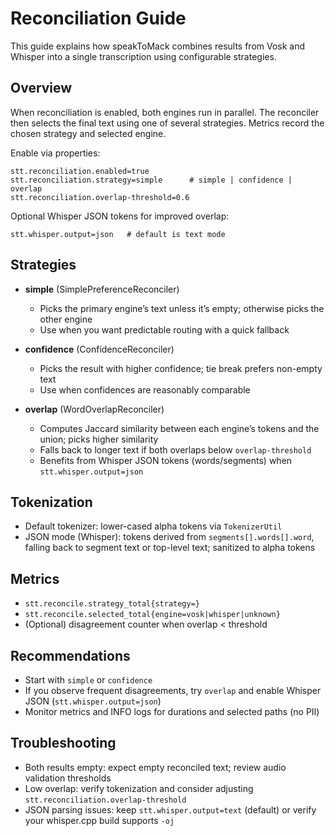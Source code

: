 # Reconciliation Guide

This guide explains how speakToMack combines results from Vosk and Whisper into a single transcription using configurable strategies.

## Overview
When reconciliation is enabled, both engines run in parallel. The reconciler then selects the final text using one of several strategies. Metrics record the chosen strategy and selected engine.

Enable via properties:
```properties
stt.reconciliation.enabled=true
stt.reconciliation.strategy=simple      # simple | confidence | overlap
stt.reconciliation.overlap-threshold=0.6
```
Optional Whisper JSON tokens for improved overlap:
```properties
stt.whisper.output=json   # default is text mode
```

## Strategies
- **simple** (SimplePreferenceReconciler)
  - Picks the primary engine’s text unless it’s empty; otherwise picks the other engine
  - Use when you want predictable routing with a quick fallback

- **confidence** (ConfidenceReconciler)
  - Picks the result with higher confidence; tie break prefers non-empty text
  - Use when confidences are reasonably comparable

- **overlap** (WordOverlapReconciler)
  - Computes Jaccard similarity between each engine’s tokens and the union; picks higher similarity
  - Falls back to longer text if both overlaps below `overlap-threshold`
  - Benefits from Whisper JSON tokens (words/segments) when `stt.whisper.output=json`

## Tokenization
- Default tokenizer: lower-cased alpha tokens via `TokenizerUtil`
- JSON mode (Whisper): tokens derived from `segments[].words[].word`, falling back to segment text or top-level text; sanitized to alpha tokens

## Metrics
- `stt.reconcile.strategy_total{strategy=}`
- `stt.reconcile.selected_total{engine=vosk|whisper|unknown}`
- (Optional) disagreement counter when overlap < threshold

## Recommendations
- Start with `simple` or `confidence`
- If you observe frequent disagreements, try `overlap` and enable Whisper JSON (`stt.whisper.output=json`)
- Monitor metrics and INFO logs for durations and selected paths (no PII)

## Troubleshooting
- Both results empty: expect empty reconciled text; review audio validation thresholds
- Low overlap: verify tokenization and consider adjusting `stt.reconciliation.overlap-threshold`
- JSON parsing issues: keep `stt.whisper.output=text` (default) or verify your whisper.cpp build supports `-oj`
